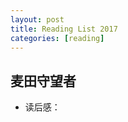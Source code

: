 ```yaml
---
layout: post
title: Reading List 2017
categories: [reading]
---
```



## 麦田守望者 ##

+ 读后感：   
```

```


